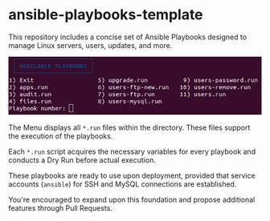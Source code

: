 # ansible-playbooks-template

This repository includes a concise set of Ansible Playbooks designed to manage Linux servers, users, updates, and more.

![Network Architecture](https://github.com/davift/ansible-playbooks-template/raw/main/screenshot1.png)

The Menu displays all `*.run` files within the directory. These files support the execution of the playbooks.

Each `*.run` script acquires the necessary variables for every playbook and conducts a Dry Run before actual execution.

These playbooks are ready to use upon deployment, provided that service accounts (`ansible`) for SSH and MySQL connections are established.

You're encouraged to expand upon this foundation and propose additional features through Pull Requests.
